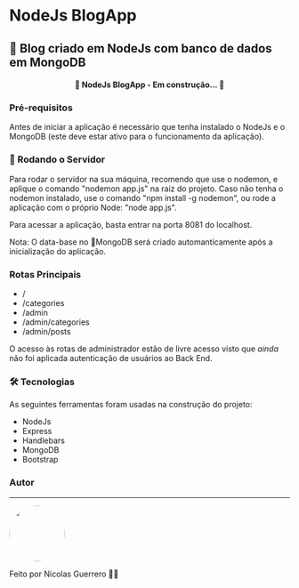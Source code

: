 # NodeJs BlogApp
## 💚 Blog criado em NodeJs com banco de dados em MongoDB

<h4 align="center"> 
	🚧  NodeJs BlogApp - Em construção...  🚧
</h4>

### Pré-requisitos

Antes de iniciar a aplicação é necessário que tenha instalado o NodeJs e o MongoDB (este deve estar ativo para o funcionamento da aplicação).

### 🎲 Rodando o Servidor

Para rodar o servidor na sua máquina, recomendo que use o nodemon, e aplique o comando "nodemon app.js" na raiz do projeto. Caso não tenha o nodemon instalado, use o comando "npm install -g nodemon", ou rode a aplicação com o próprio Node: "node app.js".

Para acessar a aplicação, basta entrar na porta 8081 do localhost.

Nota: O data-base no :seedling:MongoDB será criado automanticamente após a inicialização do aplicação.

### Rotas Principais
<!--ts-->
   * /
   * /categories
   * /admin
   * /admin/categories
   * /admin/posts
<!--te-->

O acesso às rotas de administrador estão de livre acesso visto que *ainda* não foi aplicada autenticação de usuários ao Back End.

### 🛠 Tecnologias

As seguintes ferramentas foram usadas na construção do projeto:

- NodeJs
- Express
- Handlebars
- MongoDB
- Bootstrap

### Autor
---

 <img style="border-radius: 50%;" src="https://github.com/nicolasgandrade.png" width="100px;" alt=""/>

Feito por Nicolas Guerrero 👋🏽 

